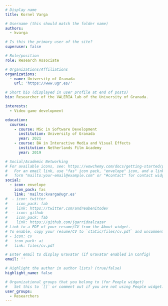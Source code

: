 ```yaml
---
# Display name
title: Kornel Varga

# Username (this should match the folder name)
authors:
  - kvarga

# Is this the primary user of the site?
superuser: false

# Role/position
role: Research Associate

# Organizations/Affiliations
organizations:
  - name: University of Granada
    url: 'https://www.ugr.es/'

# Short bio (displayed in user profile at end of posts)
bio: Researcher of the VALERIA lab of the University of Granada.

interests:
  - Video game development

education:
  courses:
    - course: MSc in Software Development
      institution: University of Granada
      year: 2021
    - course: BA in Interactive Media and Visual Effects
      institution: Netherlands Film Academy
      year: 2019

# Social/Academic Networking
# For available icons, see: https://wowchemy.com/docs/getting-started/page-builder/#icons
#   For an email link, use "fas" icon pack, "envelope" icon, and a link in the
#   form "mailto:your-email@example.com" or "#contact" for contact widget.
social:
  - icon: envelope
    icon_pack: fas
    link: 'mailto:kvarga@ugr.es'
#  - icon: twitter
#    icon_pack: fab
#    link: https://twitter.com/andreabenitodev
#  - icon: github
#    icon_pack: fab
#    link: https://github.com/jgarridoalcazar  
# Link to a PDF of your resume/CV from the About widget.
# To enable, copy your resume/CV to `static/files/cv.pdf` and uncomment the lines below.
# - icon: cv
#   icon_pack: ai
#   link: files/cv.pdf

# Enter email to display Gravatar (if Gravatar enabled in Config)
email: ''

# Highlight the author in author lists? (true/false)
highlight_name: false

# Organizational groups that you belong to (for People widget)
#   Set this to `[]` or comment out if you are not using People widget.
user_groups:
  - Researchers
---
```

